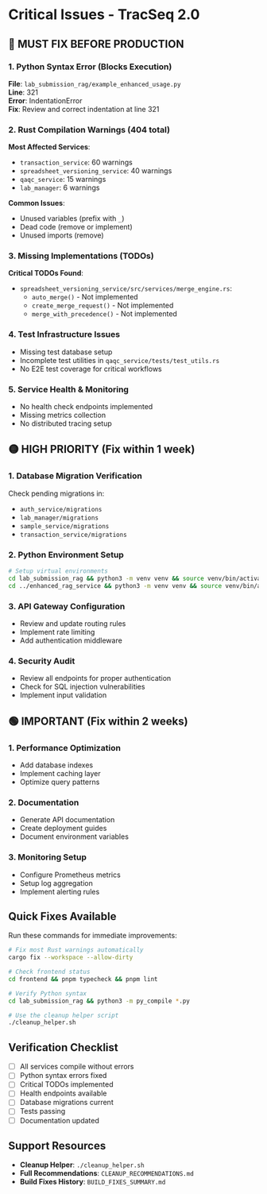 # Critical Issues - TracSeq 2.0

## 🔴 MUST FIX BEFORE PRODUCTION

### 1. Python Syntax Error (Blocks Execution)
**File**: `lab_submission_rag/example_enhanced_usage.py`  
**Line**: 321  
**Error**: IndentationError  
**Fix**: Review and correct indentation at line 321

### 2. Rust Compilation Warnings (404 total)
**Most Affected Services**:
- `transaction_service`: 60 warnings
- `spreadsheet_versioning_service`: 40 warnings  
- `qaqc_service`: 15 warnings
- `lab_manager`: 6 warnings

**Common Issues**:
- Unused variables (prefix with `_`)
- Dead code (remove or implement)
- Unused imports (remove)

### 3. Missing Implementations (TODOs)
**Critical TODOs Found**:
- `spreadsheet_versioning_service/src/services/merge_engine.rs`:
  - `auto_merge()` - Not implemented
  - `create_merge_request()` - Not implemented
  - `merge_with_precedence()` - Not implemented

### 4. Test Infrastructure Issues
- Missing test database setup
- Incomplete test utilities in `qaqc_service/tests/test_utils.rs`
- No E2E test coverage for critical workflows

### 5. Service Health & Monitoring
- No health check endpoints implemented
- Missing metrics collection
- No distributed tracing setup

## 🟡 HIGH PRIORITY (Fix within 1 week)

### 1. Database Migration Verification
Check pending migrations in:
- `auth_service/migrations`
- `lab_manager/migrations`
- `sample_service/migrations`
- `transaction_service/migrations`

### 2. Python Environment Setup
```bash
# Setup virtual environments
cd lab_submission_rag && python3 -m venv venv && source venv/bin/activate && pip install -r requirements.txt
cd ../enhanced_rag_service && python3 -m venv venv && source venv/bin/activate && pip install -e .
```

### 3. API Gateway Configuration
- Review and update routing rules
- Implement rate limiting
- Add authentication middleware

### 4. Security Audit
- Review all endpoints for proper authentication
- Check for SQL injection vulnerabilities
- Implement input validation

## 🟢 IMPORTANT (Fix within 2 weeks)

### 1. Performance Optimization
- Add database indexes
- Implement caching layer
- Optimize query patterns

### 2. Documentation
- Generate API documentation
- Create deployment guides
- Document environment variables

### 3. Monitoring Setup
- Configure Prometheus metrics
- Setup log aggregation
- Implement alerting rules

## Quick Fixes Available

Run these commands for immediate improvements:

```bash
# Fix most Rust warnings automatically
cargo fix --workspace --allow-dirty

# Check frontend status
cd frontend && pnpm typecheck && pnpm lint

# Verify Python syntax
cd lab_submission_rag && python3 -m py_compile *.py

# Use the cleanup helper script
./cleanup_helper.sh
```

## Verification Checklist

- [ ] All services compile without errors
- [ ] Python syntax errors fixed
- [ ] Critical TODOs implemented
- [ ] Health endpoints available
- [ ] Database migrations current
- [ ] Tests passing
- [ ] Documentation updated

## Support Resources

- **Cleanup Helper**: `./cleanup_helper.sh`
- **Full Recommendations**: `CLEANUP_RECOMMENDATIONS.md`
- **Build Fixes History**: `BUILD_FIXES_SUMMARY.md`
